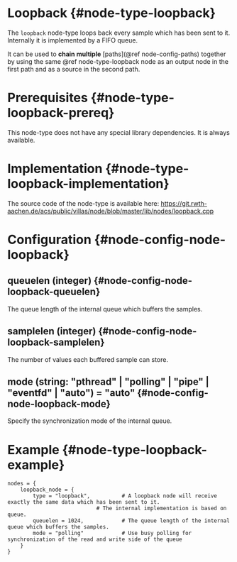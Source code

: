 # Loopback {#node-type-loopback}

The `loopback` node-type loops back every sample which has been sent to it.
Internally it is implemented by a FIFO queue.

It can be used to **chain multiple** [paths](@ref node-config-paths) together by using the same @ref node-type-loopback node as an output node in the first path and as a source in the second path.

# Prerequisites {#node-type-loopback-prereq}

This node-type does not have any special library dependencies. It is always available.

# Implementation {#node-type-loopback-implementation}

The source code of the node-type is available here:
https://git.rwth-aachen.de/acs/public/villas/node/blob/master/lib/nodes/loopback.cpp

# Configuration {#node-config-node-loopback}

## queuelen (integer) {#node-config-node-loopback-queuelen}

The queue length of the internal queue which buffers the samples.

## samplelen (integer) {#node-config-node-loopback-samplelen}

The number of values each buffered sample can store.

## mode (string: "pthread" | "polling" | "pipe" | "eventfd" | "auto") = "auto" {#node-config-node-loopback-mode}

Specify the synchronization mode of the internal queue.

# Example {#node-type-loopback-example}

``` url="external/node/etc/examples/nodes/loopback.conf" title="node/etc/examples/nodes/loopback.conf"
nodes = {
	loopback_node = {
		type = "loopback",			# A loopback node will receive exactly the same data which has been sent to it.
							# The internal implementation is based on queue.
		queuelen = 1024,			# The queue length of the internal queue which buffers the samples.
		mode = "polling"			# Use busy polling for synchronization of the read and write side of the queue
	}
}
```

